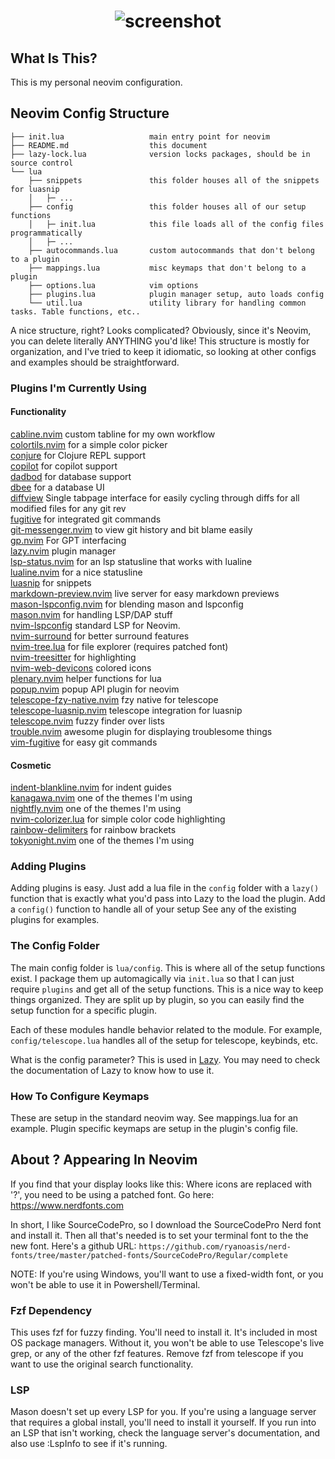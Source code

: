 <h1 align="center">
  <img src="https://user-images.githubusercontent.com/11034778/215368402-c2a76b55-6ae2-448d-87ff-d49ef3a77f97.png" alt="screenshot"/>
</h1>

## What Is This?

This is my personal neovim configuration.  

## Neovim Config Structure
```
├── init.lua                   main entry point for neovim
├── README.md                  this document
├── lazy-lock.lua              version locks packages, should be in source control
└── lua
    ├── snippets               this folder houses all of the snippets for luasnip
    │   ├─ ...
    ├── config                 this folder houses all of our setup functions
    │   ├─ init.lua            this file loads all of the config files programmatically
    │   ├─ ...
    ├── autocommands.lua       custom autocommands that don't belong to a plugin
    ├── mappings.lua           misc keymaps that don't belong to a plugin
    ├── options.lua            vim options
    ├── plugins.lua            plugin manager setup, auto loads config
    └── util.lua               utility library for handling common tasks. Table functions, etc..
```
A nice structure, right? Looks complicated? Obviously, since it's Neovim, you can delete literally
ANYTHING you'd like! This structure is mostly for organization, and I've tried
to keep it idiomatic, so looking at other configs and examples should be straightforward. 

### Plugins I'm Currently Using

#### Functionality
[cabline.nvim](https://github.com/andrewjwaggoner/cabline.nvim) custom tabline for my own workflow  
[colortils.nvim](https://github.com/nvim-colortils/colortils.nvim) for a simple color picker  
[conjure](https://github.com/Olical/conjure) for Clojure REPL support  
[copilot](https://github.com/github/copilot.vim) for copilot support  
[dadbod](https://github.com/tpope/vim-dadbod) for database support  
[dbee](https://github.com/kndndrj/nvim-dbee) for a database UI  
[diffview](https://github.com/sindrets/diffview.nvim) Single tabpage interface for easily cycling through diffs for all modified files for any git rev  
[fugitive](https://github.com/tpope/vim-fugitive) for integrated git commands  
[git-messenger.nvim](https://github.com/rhysd/git-messenger.vim) to view git history and bit blame easily  
[gp.nvim](https://github.com/Robitx/gp.nvim) For GPT interfacing  
[lazy.nvim](https://github.com/folke/lazy.nvim) plugin manager  
[lsp-status.nvim](https://github.com/nvim-lua/lsp-status.nvim) for an lsp statusline that works with lualine  
[lualine.nvim](https://github.com/nvim-lualine/lualine.nvim) for a nice statusline  
[luasnip](https://github.com/L3MON4D3/LuaSnip/) for snippets  
[markdown-preview.nvim](https://github.com/iamcco/markdown-preview.nvim) live server for easy markdown previews  
[mason-lspconfig.nvim](https://github.com/williamboman/mason-lspconfig.nvim) for blending mason and lspconfig  
[mason.nvim](https://github.com/williamboman/mason.nvim) for handling LSP/DAP stuff  
[nvim-lspconfig](https://github.com/neovim/nvim-lspconfig) standard LSP for Neovim.  
[nvim-surround](https://github.com/tpope/vim-surround) for better surround features  
[nvim-tree.lua](https://github.com/kyazdani42/nvim-tree.lua) for file explorer (requires patched font)  
[nvim-treesitter](https://github.com/nvim-treesitter/nvim-treesitter) for highlighting  
[nvim-web-devicons](https://github.com/kyazdani42/nvim-web-devicons) colored icons  
[plenary.nvim](https://github.com/nvim-lua/plenary.nvim) helper functions for lua  
[popup.nvim](https://github.com/nvim-lua/popup.nvim) popup API plugin for neovim  
[telescope-fzy-native.nvim](https://github.com/nvim-telescope/telescope-fzy-native.nvim) fzy native for telescope  
[telescope-luasnip.nvim](https://github.com/benfowler/telescope-luasnip.nvim) telescope integration for luasnip  
[telescope.nvim](https://github.com/nvim-telescope/telescope.nvim) fuzzy finder over lists  
[trouble.nvim](https://github.com/folke/trouble.nvim) awesome plugin for displaying troublesome things  
[vim-fugitive](https://github.com/tpope/vim-fugitive) for easy git commands  

#### Cosmetic
[indent-blankline.nvim](https://github.com/lukas-reineke/indent-blankline.nvim) for indent guides  
[kanagawa.nvim](https://github.com/rebelot/kanagawa.vim) one of the themes I'm using  
[nightfly.nvim](https://github.com/bluz71/vim-nightfly-colors) one of the themes I'm using  
[nvim-colorizer.lua](https://github.com/norcalli/nvim-colorizer.lua) for simple color code highlighting  
[rainbow-delimiters](https://github.com/HiPhish/rainbow-delimiters.nvim) for rainbow brackets  
[tokyonight.nvim](https://github.com/folke/tokyonight.nvim) one of the themes I'm using  

### Adding Plugins

Adding plugins is easy. Just add a lua file in the `config` folder with a `lazy()` function that is exactly what you'd pass 
into Lazy to the load the plugin. Add a `config()` function to handle all of your setup See any of the existing plugins for examples.
### The Config Folder

The main config folder is `lua/config`. This is where all of the setup functions exist. I package them up automagically via `init.lua`
so that I can just require `plugins` and get all of the setup functions. This is a nice way to keep things organized.
They are split up by plugin, so you can easily find the setup function for a specific plugin. 

Each of these modules handle behavior related to the module. For example, `config/telescope.lua` handles all of the setup for telescope, keybinds, etc.

What is the config parameter? This is used in [Lazy](https://github.com/folke/lazy.nvim).
You may need to check the documentation of Lazy to know how to use it. 

### How To Configure Keymaps

These are setup in the standard neovim way. See mappings.lua for an example. Plugin specific keymaps are setup in the plugin's config file.

## About ? Appearing In Neovim

If you find that your display looks like this: <Insert Image> Where icons are
replaced with '?', you need to be using a patched font. Go here: https://www.nerdfonts.com

In short, I like SourceCodePro, so I download the SourceCodePro Nerd font and
install it. Then all that's needed is to set your terminal font to the the new font. 
Here's a github URL: `https://github.com/ryanoasis/nerd-fonts/tree/master/patched-fonts/SourceCodePro/Regular/complete`

NOTE: If you're using Windows, you'll want to use a fixed-width font, or you
won't be able to use it in Powershell/Terminal.

### Fzf Dependency

This uses fzf for fuzzy finding. You'll need to install it. It's included in most OS package managers. Without it, you won't be able 
to use Telescope's live grep, or any of the other fzf features. Remove fzf from telescope if you want to use the original search functionality.

### LSP

Mason doesn't set up every LSP for you. If you're using a language server that requires a global install, you'll need to install it yourself.
If you run into an LSP that isn't working, check the language server's documentation, and also use :LspInfo to see if it's running.
